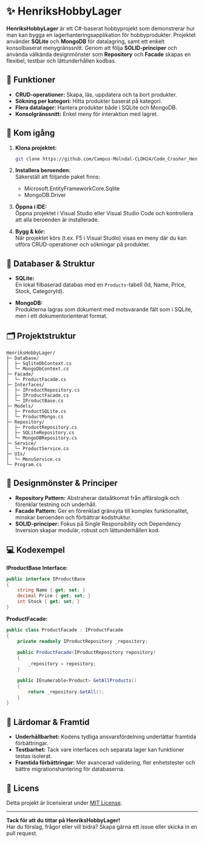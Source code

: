 # ✨ HenriksHobbyLager

**HenriksHobbyLager** är ett C#-baserat hobbyprojekt som demonstrerar hur man kan bygga en lagerhanteringsapplikation för hobbyprodukter. Projektet använder **SQLite** och **MongoDB** för datalagring, samt ett enkelt konsolbaserat menygränssnitt. Genom att följa **SOLID-principer** och använda välkända designmönster som **Repository** och **Facade** skapas en flexibel, testbar och lättunderhållen kodbas.

## 🌱 Funktioner

- **CRUD-operationer:** Skapa, läs, uppdatera och ta bort produkter.
- **Sökning per kategori:** Hitta produkter baserat på kategori.
- **Flera datalager:** Hantera produkter både i SQLite och MongoDB.
- **Konsolgränssnitt:** Enkel meny för interaktion med lagret.

## 🚀 Kom igång

1. **Klona projektet:**
   ```bash
   git clone https://github.com/Campus-Molndal-CLOH24/Code_Crasher_HenriksHobbyLager
   ```
   
2. **Installera beroenden:**  
   Säkerställ att följande paket finns:
   - Microsoft.EntityFrameworkCore.Sqlite
   - MongoDB.Driver
   
3. **Öppna i IDE:**  
   Öppna projektet i Visual Studio eller Visual Studio Code och kontrollera att alla beroenden är installerade.

4. **Bygg & kör:**  
   När projektet körs (t.ex. F5 i Visual Studio) visas en meny där du kan utföra CRUD-operationer och sökningar på produkter.

## 💾 Databaser & Struktur

- **SQLite:**  
  En lokal filbaserad databas med en `Products`-tabell (Id, Name, Price, Stock, CategoryId).
  
- **MongoDB:**  
  Produkterna lagras som dokument med motsvarande fält som i SQLite, men i ett dokumentorienterat format.

## 🗂 Projektstruktur

```
HenriksHobbyLager/
├─ Database/
│  ├─ SqliteDbContext.cs
│  └─ MongoDbContext.cs
├─ Facade/
│  └─ ProductFacade.cs
├─ Interfaces/
│  ├─ IProductRepository.cs
│  ├─ IProductFacade.cs
│  └─ IProductBase.cs
├─ Models/
│  ├─ ProductSQLite.cs
│  └─ ProductMongo.cs
├─ Repository/
│  ├─ ProductRepository.cs
│  ├─ SQLiteRepository.cs
│  └─ MongoDBRepository.cs
├─ Service/
│  └─ ProductService.cs
├─ UIs/
│  └─ MenuService.cs
└─ Program.cs
```

## 🧩 Designmönster & Principer

- **Repository Pattern:** Abstraherar dataåtkomst från affärslogik och förenklar testning och underhåll.
- **Facade Pattern:** Ger en förenklad gränsyta till komplex funktionalitet, minskar beroenden och förbättrar kodstruktur.
- **SOLID-principer:** Fokus på Single Responsibility och Dependency Inversion skapar modulär, robust och lättunderhållen kod.

## 💻 Kodexempel

**IProductBase Interface:**
```csharp
public interface IProductBase
{
    string Name { get; set; }
    decimal Price { get; set; }
    int Stock { get; set; }
}
```

**ProductFacade:**
```csharp
public class ProductFacade : IProductFacade
{
    private readonly IProductRepository _repository;
    
    public ProductFacade(IProductRepository repository)
    {
        _repository = repository;
    }

    public IEnumerable<Product> GetAllProducts()
    {
        return _repository.GetAll();
    }
}
```

## 🌟 Lärdomar & Framtid

- **Underhållbarhet:** Kodens tydliga ansvarsfördelning underlättar framtida förbättringar.
- **Testbarhet:** Tack vare interfaces och separata lager kan funktioner testas isolerat.
- **Framtida förbättringar:** Mer avancerad validering, fler enhetstester och bättre migrationshantering för databaserna.

## 📜 Licens

Detta projekt är licensierat under [MIT License](./LICENSE).

---

**Tack för att du tittar på HenriksHobbyLager!**  
Har du förslag, frågor eller vill bidra? Skapa gärna ett issue eller skicka in en pull request.